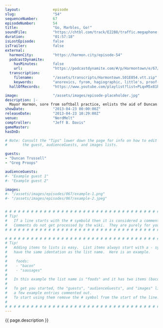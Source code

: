```yaml
---
layout:               episode
slug:                 "54"
sequenceNumber:       67
episodeNumber:        54
title:                "Go, Marbles, Go!"
soundFile:            "https://chtbl.com/track/E2288/traffic.megaphone.fm/STA5026135164.mp3?updated=1554504114"
duration:             "01:57:18"
isLostEpisode:        false
isTrailer:            false
external:
  harmonCity:         "https://harmon.city/episode-54"
  podcastDynamite:
    hasMinutes:       false
    url:              "https://podcastdynamite.com/#/p/Harmontown/e/67/54"
  transcription:
    filename:         "/assets/transcripts/Harmontown.S01E054.vtt.zip"
    keywords:         "anorexics, fyrom, hagiographic, little's, proof-of-file, proof-of-files, steimer, tellin', tuscany, feeders, fondant, marcy, peebles, clang, croatian, roomba, starcraft, inflection, astride, cheesecake, prance, starsky, doves, fibes, macedonia"
  hallOfRecords:      "https://www.youtube.com/playlist?list=PLqxM5x81hNObrz9sXIPzHEzsURW-TWUv1"

image:                "/assets/images/episode-placeholder.jpg"
description: |-
  Mayor Harmon, sore from softball practice, enlists the aid of Duncan Trussell and Greg Proops to keep the meeting moving. Topics include virtual reality, dead mothers and Jaws 4. In Dungeons and Dragons, Erin summons her first monkey.
showDate:             "2013-04-23 00:00:00Z"
releaseDate:          "2013-04-23 10:29:00Z"
venue:                "NerdMelt"
comptroller:          "Jeff B. Davis"
gameMaster:           
hasDnD:               

# Note: Consult the "Tips" lower down the page for info on how to edit
#       the guest, audienceGuests, and images lists.

guests:
- "Duncan Trussell"
- "Greg Proops"

audienceGuests:
#- "Example guest 1"
#- "Example guest 2"

images:
#- "/assets/images/episodes/067/example-1.png"
#- "/assets/images/episodes/067/example-2.jpeg"


# # # # # # # # # # # # # # # # # # # # # # # # # # # # # # # # # # # # # # # # # # # # #
# Tip!
#   If a line starts with the # symbold then it is considered a comment.
#   Comments do not get processed by the wiki.  They are purely for your information.
# # # # # # # # # # # # # # # # # # # # # # # # # # # # # # # # # # # # # # # # # # # # #

# # # # # # # # # # # # # # # # # # # # # # # # # # # # # # # # # # # # # # # # # # # # #
# Tip!
#   Adding items to lists is easy.  List items always start with a - symbol and have
#   have the same identation as the list name.  Here is an example.
#
#    foods:
#    - "bacon"
#    - "sausages"
#
#   In this example the list name is "foods" and it has two items (bacon, and sausages).
#
#   To get you started, the "guests", "audienceGuests", and "images" lists below have
#   a few example entries commented out.
#   To start using them remove the # symbol from the start of the line.
#
# # # # # # # # # # # # # # # # # # # # # # # # # # # # # # # # # # # # # # # # # # # # #
---
```


<!-- The episode description will be rendered here -->
{{ page.description }}

<!-- Add your content BELOW here -->
<!-- vvvvvvvvvvvvvvvvvvvvvvvvvvv -->




<!-- ^^^^^^^^^^^^^^^^^^^^^^^^^^^ -->
<!-- Add your content ABOVE here -->

<!-- The episode gallery will be rendered here -->